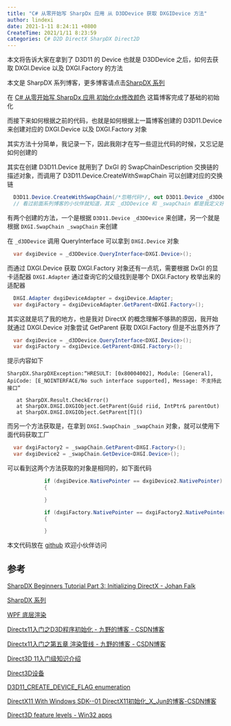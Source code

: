 ```yaml
---
title: "C# 从零开始写 SharpDx 应用 从 D3DDevice 获取 DXGIDevice 方法"
author: lindexi
date: 2021-1-11 8:24:11 +0800
CreateTime: 2021/1/11 8:23:59
categories: C# D2D DirectX SharpDX Direct2D
---
```


本文将告诉大家在拿到了 D3D11 的 Device 也就是 D3DDevice 之后，如何去获取 DXGI.Device 以及 DXGI.Factory 的方法

<!--more-->


<!-- CreateTime:2021/1/11 8:23:59 -->


<!-- 标签：C#,D2D,DirectX,SharpDX,Direct2D, -->
<!-- 发布 -->

本文是 SharpDX 系列博客，更多博客请点击[SharpDX 系列](https://blog.lindexi.com/post/sharpdx.html )

在 [C# 从零开始写 SharpDx 应用 初始化dx修改颜色](https://blog.csdn.net/lindexi_gd/article/details/82114907 ) 这篇博客完成了基础的初始化

而接下来如何根据之前的代码，也就是如何根据上一篇博客创建的 D3D11.Device 来创建对应的 DXGI.Device 以及 DXGI.Factory 对象

其实方法十分简单，我记录一下，因此我刚才在写一些逗比代码的时候，又忘记是如何创建的

其实在创建 D3D11.Device 就用到了 DxGI 的 SwapChainDescription 交换链的描述对象，而调用了 D3D11.Device.CreateWithSwapChain 可以创建对应的交换链

```csharp
  D3D11.Device.CreateWithSwapChain(/*忽略代码*/, out D3D11.Device _d3DDevice, out DXGI.SwapChain _swapChain);
  // 看过前面系列博客的小伙伴就知道，其实 _d3DDevice 和 _swapChain 都是我定义好的字段，可不是在这里定义的变量哦。只是为了方便，没有修改变量名而已
```

有两个创建的方法，一个是根据 `D3D11.Device _d3DDevice` 来创建，另一个就是根据 `DXGI.SwapChain _swapChain` 来创建

在 `_d3DDevice` 调用 QueryInterface 可以拿到 `DXGI.Device` 对象

```csharp
  var dxgiDevice = _d3DDevice.QueryInterface<DXGI.Device>();
```

而通过 DXGI.Device 获取 DXGI.Factory 对象还有一点坑，需要根据 DxGI 的显卡适配器 `DXGI.Adapter` 通过查询它的父级找到是哪个 DXGI.Factory 枚举出来的适配器

```csharp
  DXGI.Adapter dxgiDeviceAdapter = dxgiDevice.Adapter;
  var dxgiFactory = dxgiDeviceAdapter.GetParent<DXGI.Factory>();
```

其实这就是坑了我的地方，也是我对 DirectX 的概念理解不够熟的原因，我开始就通过 DXGI.Device 对象尝试 GetParent 获取 DXGI.Factory 但是不出意外炸了

```csharp
  var dxgiDevice = _d3DDevice.QueryInterface<DXGI.Device>();
  var dxgiFactory = dxgiDevice.GetParent<DXGI.Factory>();
```

提示内容如下

```
SharpDX.SharpDXException:“HRESULT: [0x80004002], Module: [General], ApiCode: [E_NOINTERFACE/No such interface supported], Message: 不支持此接口”

   at SharpDX.Result.CheckError()
   at SharpDX.DXGI.DXGIObject.GetParent(Guid riid, IntPtr& parentOut)
   at SharpDX.DXGI.DXGIObject.GetParent[T]()
```

而另一个方法获取是，在拿到 `DXGI.SwapChain _swapChain` 对象，就可以使用下面代码获取工厂

```csharp
  var dxgiFactory2 = _swapChain.GetParent<DXGI.Factory>();
  var dxgiDevice2 = _swapChain.GetDevice<DXGI.Device>();
```

可以看到这两个方法获取的对象是相同的，如下面代码

```csharp
            if (dxgiDevice.NativePointer == dxgiDevice2.NativePointer)
            {

            }

            if (dxgiFactory.NativePointer == dxgiFactory2.NativePointer)
            {

            }
```

本文代码放在 [github](https://github.com/lindexi/lindexi_gd/tree/1d9754c2/Dx ) 欢迎小伙伴访问

## 参考

[SharpDX Beginners Tutorial Part 3: Initializing DirectX - Johan Falk](http://www.johanfalk.eu/blog/sharpdx-beginners-tutorial-part-3-initializing-directx )

[SharpDX 系列](https://blog.lindexi.com/post/sharpdx.html )

[WPF 底层渲染](https://blog.csdn.net/lindexi_gd/category_9276313.html )

[Directx11入门之D3D程序初始化 - 九野的博客 - CSDN博客](https://blog.csdn.net/acmmmm/article/details/79369294 )

[Directx11入门之第五章 渲染管线 - 九野的博客 - CSDN博客](https://blog.csdn.net/acmmmm/article/details/79394416 )

[Direct3D 11入门级知识介绍](https://blog.csdn.net/pizi0475/article/details/7786348 )

[Direct3D设备](https://blog.csdn.net/nightelve/article/details/6460477 )

[D3D11_CREATE_DEVICE_FLAG enumeration](https://msdn.microsoft.com/en-us/library/windows/desktop/ff476107(v=vs.85).aspx )

[DirectX11 With Windows SDK--01 DirectX11初始化_X_Jun的博客-CSDN博客](https://blog.csdn.net/X_Jun96/article/details/80293708)

[Direct3D feature levels - Win32 apps](https://docs.microsoft.com/en-us/windows/win32/direct3d11/overviews-direct3d-11-devices-downlevel-intro?WT.mc_id=DX-MVP-5003606)


